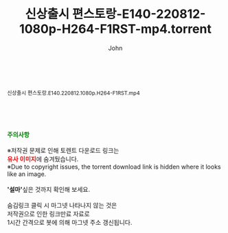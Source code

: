 ﻿---
layout: post
title:  "신상출시 편스토랑-E140-220812-1080p-H264-F1RST-mp4.torrent"
author: John
categories: [ 방송/음악 ]
tags: [  ]
image:  
description: "신상출시 편스토랑-E140-220812-1080p-H264-F1RST-mp4 torrent 정보 공유"
toc: true
toc_sticky: true
---

<br>
<div class="view-img">
<a class="view_image" href="http://torrentmobile61.com/bbs/view_image.php?fn=%2Fdata%2Ffile%2Fmusic%2F3735183265_hTrIQZ3G_e5812c7f5f75bf8c53456a72b06cf53019e05c5f.jpg" target="_blank"><img alt="" class="img-tag" content="http://torrentmobile61.com/data/file/music/3735183265_hTrIQZ3G_e5812c7f5f75bf8c53456a72b06cf53019e05c5f.jpg" itemprop="image" src="http://torrentmobile61.com/data/file/music/thumb-3735183265_hTrIQZ3G_e5812c7f5f75bf8c53456a72b06cf53019e05c5f_835x2212.jpg"/></a></div><div class="view-content" itemprop="description">
<p><span style="font-size:12px;">신상출시 편스토랑.E140.220812.1080p.H264-F1RST.mp4</span> </p> </div>
    
<br><br><br>
<p data-ke-size="size16"><b><span style="color: green;">주의사항</span></b><br /><br />※저작권 문제로 인해 토렌트 다운로드 링크는<br /><b><span style="color: red;">유사 이미지</span></b>에 숨겨뒀습니다.<br />※Due to copyright issues, the torrent download link is hidden where it looks like an image.<br /><br /><b>'설마'</b>싶은 것까지 확인해 보세요.<br /><br />숨김링크 클릭 시 마그넷 나타나지 않는 것은<br />저작권으로 인한 링크만료 자료로<br />1시간 간격으로 봇에 의해 마그넷 주소 갱신됩니다.</p>
